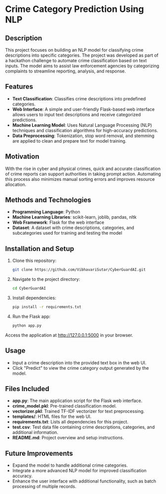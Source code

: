 # Crime Category Prediction Using NLP

## Description
This project focuses on building an NLP model for classifying crime descriptions into specific categories. The project was developed as part of a hackathon challenge to automate crime classification based on text inputs. The model aims to assist law enforcement agencies by categorizing complaints to streamline reporting, analysis, and response.

## Features
- **Text Classification**: Classifies crime descriptions into predefined categories.
- **Web Interface**: A simple and user-friendly Flask-based web interface allows users to input text descriptions and receive categorized predictions.
- **Machine Learning Model**: Uses Natural Language Processing (NLP) techniques and classification algorithms for high-accuracy predictions.
- **Data Preprocessing**: Tokenization, stop word removal, and stemming are applied to clean and prepare text for model training.

## Motivation
With the rise in cyber and physical crimes, quick and accurate classification of crime reports can support authorities in taking prompt action. Automating this process also minimizes manual sorting errors and improves resource allocation.

## Methods and Technologies
- **Programming Language**: Python
- **Machine Learning Libraries**: scikit-learn, joblib, pandas, nltk
- **Web Framework**: Flask for the web interface
- **Dataset**: A dataset with crime descriptions, categories, and subcategories used for training and testing the model

## Installation and Setup
1. Clone this repository:
   ```bash
   git clone https://github.com/VibhavariSutar/CyberGuardAI.git
2. Navigate to the project directory:
   ```bash
   cd CyberGuardAI
3. Install dependencies:
   ```bash
   pip install -r requirements.txt
4. Run the Flask app:
   ```bash
   python app.py
Access the application at http://127.0.0.1:5000 in your browser.
## Usage
- Input a crime description into the provided text box in the web UI.
- Click "Predict" to view the crime category output generated by the model.

## Files Included
- **app.py**: The main application script for the Flask web interface.
- **crime_model.pkl**: Pre-trained classification model.
- **vectorizer.pkl**: Trained TF-IDF vectorizer for text preprocessing.
- **templates/**: HTML files for the web UI.
- **requirements.txt**: Lists all dependencies for this project.
- **test.csv**: Test data file containing crime descriptions, categories, and additional information.
- **README.md**: Project overview and setup instructions.

## Future Improvements
- Expand the model to handle additional crime categories.
- Integrate a more advanced NLP model for improved classification accuracy.
- Enhance the user interface with additional functionality, such as batch processing of multiple records.
